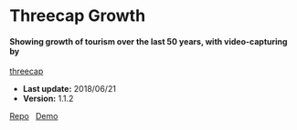 # Threecap Growth

####  Showing growth of tourism over the last 50 years, with video-capturing by
[threecap](https://github.com/jbaicoianu/threecap)

+ __Last update:__  2018/06/21
+ __Version:__      1.1.2

[Repo](https://github.com/richplastow/threecap-growth) &nbsp;
[Demo](http://richplastow.com/threecap-growth/)  
